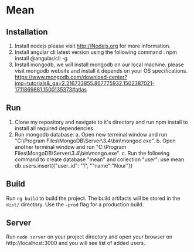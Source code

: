 # Mean

## Installation

1. Install nodejs please visit http://Nodejs.org for more information.
2. Install angular cli latest version using the following command : npm install @angular/cli -g
3. Install mongodb, we will install mongodb on our local machine. please visit mongodb website and install it depends on your OS specifications. https://www.mongodb.com/download-center?jmp=tutorials&_ga=2.216733855.867775932.1502387021-1711869881.1500135373#atlas

## Run

1. Clone my repository and navigate to it's directory and run npm install to install all required dependencies.
2. Run mongodb database:
    a. Open new terminal window and run "C:\Program Files\MongoDB\Server\3.4\bin\mongod.exe".
    b. Open another terminal window and run "C:\Program Files\MongoDB\Server\3.4\bin\mongo.exe".
    c. Run the following command to create database "mean" and collection "user":
        use mean
        db.users.insert({"user_id": "1", ""name":"Nour"})

## Build

Run `ng build` to build the project. The build artifacts will be stored in the `dist/` directory. Use the `-prod` flag for a production build.


## Server

Run `node server` on your project directory and open your browser on http://localhost:3000 and you will see list of added users.